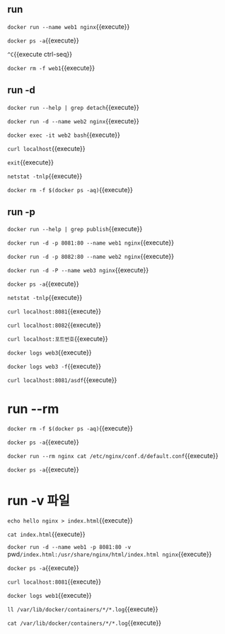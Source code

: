 ## run

`docker run --name web1 nginx`{{execute}}

`docker ps -a`{{execute}}

`^C`{{execute ctrl-seq}}

`docker rm -f web1`{{execute}}


## run -d

`docker run --help | grep detach`{{execute}}

`docker run -d --name web2 nginx`{{execute}}

`docker exec -it web2 bash`{{execute}}

`curl localhost`{{execute}}

`exit`{{execute}}

`netstat -tnlp`{{execute}}

`docker rm -f $(docker ps -aq)`{{execute}}


## run -p

`docker run --help | grep publish`{{execute}}

`docker run -d -p 8081:80 --name web1 nginx`{{execute}}

`docker run -d -p 8082:80 --name web2 nginx`{{execute}}

`docker run -d -P --name web3 nginx`{{execute}}

`docker ps -a`{{execute}}

`netstat -tnlp`{{execute}}

`curl localhost:8081`{{execute}}

`curl localhost:8082`{{execute}}

`curl localhost:포트번호`{{execute}}

`docker logs web3`{{execute}}

`docker logs web3 -f`{{execute}}

`curl localhost:8081/asdf`{{execute}}


# run --rm

`docker rm -f $(docker ps -aq)`{{execute}}

`docker ps -a`{{execute}}

`docker run --rm nginx cat /etc/nginx/conf.d/default.conf`{{execute}}

`docker ps -a`{{execute}}


# run -v 파일

`echo hello nginx > index.html`{{execute}}

`cat index.html`{{execute}}

`docker run -d --name web1 -p 8081:80 -v `pwd`/index.html:/usr/share/nginx/html/index.html nginx`{{execute}}

`docker ps -a`{{execute}}

`curl localhost:8081`{{execute}}

`docker logs web1`{{execute}}

`ll /var/lib/docker/containers/*/*.log`{{execute}}

`cat /var/lib/docker/containers/*/*.log`{{execute}}

